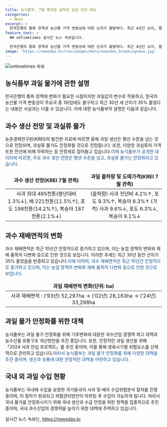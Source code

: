 ```yaml
---
title: 농식품부, 7월 햇과일 출하로 공급 안정 예상
categories:
  - News
excerpt: >
  한국은행의 통화 정책과 농산물 가격 변동성에 대한 논의가 활발하다. 최근 4년간 오이, 딸기, 포도, 사과 등의 과채가 30% 이상 상승했으며, 농식품부는 이에 대한 정책적 대응을 요구하고 있다. 농산물 가격 안정을 위해 기후변화에 대응한 대책이 필요하며, 사과와 배의 고가격은 수입의 어려움 때문이라는 주장에 대해 정부는 수입위험분석 절차에 따라 수입을 검토 중이라고 설명했다. 각종 과실류의 가격은 안정 추세이며, 해당 분야 전문가의 인터뷰를 통해 균형잡힌 기사 작성이 필요하다.
feature_text: >
  ## ontimetimes 실시간 뉴스 속보입니다.

  한국은행의 통화 정책과 농산물 가격 변동성에 대한 논의가 활발하다. 최근 4년간 오이, 딸기, 포도, 사과 등의 과채가 30% 이상 상승했으며, 농식품부는 이에 대한 정책적 대응을 요구하고 있다. 농산물 가격 안정을 위해 기후변화에 대응한 대책이 필요하며, 사과와 배의 고가격은 수입의 어려움 때문이라는 주장에 대해 정부는 수입위험분석 절차에 따라 수입을 검토 중이라고 설명했다. 각종 과실류의 가격은 안정 추세이며, 해당 분야 전문가의 인터뷰를 통해 균형잡힌 기사 작성이 필요하다.
image: 'https://newsdao.kr/res/images/meta/newsdao_breakingnews.jpg'
---
```


<p><img src="https://newsdao.kr/res/images/meta/newsdao_breakingnews.jpg" alt="ontimetimes 속보" /></p>

<h2 data-ke-size="size26">농식품부 과일 물가에 관한 설명</h2>

<p data-ke-size="size16">한국은행의 통화 정책에 변화가 필요한 시점이지만 과일값이 변수로 작용하고, 한국의 농산물 가격 변동성이 주요국 중 1위임에도 불구하고 최근 30년 새 산지가 35% 줄었다는 내용은 사실과는 다를 수 있습니다. 이에 대한 농식품부의 설명은 다음과 같습니다.</p>

<h2 data-ke-size="size26">과수 생산 전망 및 과실류 물가</h2>

<p data-ke-size="size16">농촌경제연구원(KREI)의 발간한 자료에 따르면 올해 과일 생산은 평년 수준을 넘는 것으로 전망되며, 과실류 물가도 안정화될 것으로 전망됩니다. 또한, 다양한 과실류의 가격 또한 전년에 비해 하락하는 등 안정세로 접어들고 있습니다.<span style="color: #1a5490;">이에 농식품부가 공개한 데이터에 따르면, 주요 과수 생산 전망은 평년 수준을 넘고, 과실류 물가는 안정화되고 있습니다.</span></p>

<table>
<thead>
<tr>
<td style="text-align: center; height: 17px;"><b>과수 생산 전망(KREI 7월 관측)</b></td>
<td style="text-align: center; height: 17px;"><b>과일 출하량 및 도매가격(KREI 7월 관측)</b></td>
</tr>
</thead>
<tbody>
<tr>
<td style="text-align: center; height: 17px;">사과 최대 485천톤(평년대비 1.3%↓), 배 221천톤(11.5%↑), 포도 198천톤(14.2%↑), 복숭아 187천톤(2.1%↓)</td>
<td style="text-align: center; height: 17px;">(출하량) 사과 전년비 4.2%↑, 포도 9.3%↑, 복숭아 8.3%↑ (가격) 사과 9.6%↓, 포도 6.3%↓, 복숭아 9.1%↓</td>
</tr>
</tbody>
</table>

<h2 data-ke-size="size26">과수 재배면적의 변화</h2>

<p data-ke-size="size16">과수 재배면적은 최근 10년간 안정적으로 증가하고 있으며, 이는 농업 정책의 변화와 재배 품목의 다변화 등으로 인한 것으로 보입니다. 이러한 추세는 최근 30년 동안 산지가 35% 줄었음을 반증하고 있습니다.<span style="color: #1a5490;">이에 더하여, 과수 재배면적은 최근 10년간 안정적으로 증가하고 있으며, 이는 농업 정책의 변화와 재배 품목의 다변화 등으로 인한 것으로 보입니다.</span></p>

<table>
<thead>
<tr>
<td style="text-align: center; height: 17px;"><b>과일 재배면적 변화(단위: ha)</b></td>
</tr>
</thead>
<tbody>
<tr>
<td style="text-align: center; height: 17px;">사과 재배면적 : (‘93년) 52,297ha → (’02년) 26,163ha → (’24년) 33,298ha</td>
</tr>
</tbody>
</table>

<h2 data-ke-size="size26">과일 물가 안정화를 위한 대책</h2>

<p data-ke-size="size16">농식품부는 과일 물가 안정화를 위해 기후변화에 대응한 과수산업 경쟁력 제고 대책과 농수산물 유통구조 개선방안을 추진 중입니다. 또한, 안정적인 과일 생산을 위해 「2024 사과 안심 프로젝트」를 추진 중이며, 이를 통해 생육시기별 위험요소를 선제적으로 관리하고 있습니다.<span style="color: #1a5490;">따라서 농식품부는 과일 물가 안정화를 위해 다양한 대책을 추진 중이며, 생산과 유통에 대한 안정적인 대책을 마련하고 있습니다.</span></p>

<h2 data-ke-size="size26">국내 외 과일 수입 현황</h2>

<p data-ke-size="size16">농식품부는 국내에 수입을 요청한 국가들과의 사과 및 배의 수입위험분석 절차를 진행 중이며, 이 절차가 완료되고 위험관리방안이 마련된 후 수입이 가능하게 됩니다. 따라서 국내 물가를 안정화시키기 위해 국내 생산과 수급 안정을 위한 정책을 집중적으로 추진 중이며, 국내 과수산업의 경쟁력을 높이기 위한 대책에 주력하고 있습니다.</p>
실시간 뉴스 속보는, <a href="https://newsdao.kr" rel="dofollow">https://newsdao.kr</a>


